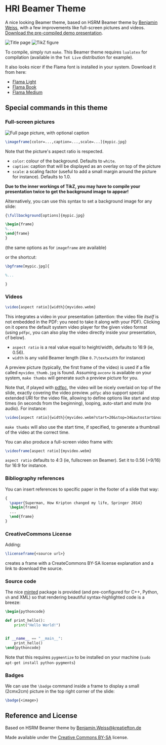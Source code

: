 HRI Beamer Theme
================

A nice looking Beamer theme, based on HSRM Beamer theme by
[Benjamin Weiss](mailto:Benjamin.Weiss@kreatiefton.de), with a
few improvements like full-screen pictures and videos. [Download the
pre-compiled demo presentation](https://github.com/severin-lemaignan/hri-beamer-theme/blob/master/presentation.pdf?raw=true).

![Title page](doc/ex1.jpg)
![TikZ figure](doc/ex3.jpg)


To compile, simply run `make`. This Beamer theme requires `lualatex` for
compilation (available in the `TeX Live` distribution for example).

It also looks nicer if the Flama font is installed in your system. Download it from here: 
- [Flama Light](http://fontpark.net/en/font/flamalight)
- [Flama Book](http://fontpark.net/en/font/flamabook)
- [Flama Medium](http://fontpark.net/en/font/flamamedium)

Special commands in this theme
------------------------------

### Full-screen pictures

![Full page picture, with optional caption](doc/ex2.jpg)

```latex
\imageframe[color=...,caption=...,scale=...]{mypic.jpg}
```

Note that the picture's aspect ratio is respected.

- `color`: colour of the background. Defaults to `white`.
- `caption`: caption that will be displayed as an overlay on top of the picture
- `scale`: a scaling factor (useful to add a small margin around the picture for
  instance). Defaults to 1.0.

**Due to the inner workings of TikZ, you may have to compile your presentation
twice to get the background image to appear!**

Alternatively, you can use this syntax to set a background image for any slide:

```latex
{\fullbackground[options]{mypic.jpg}

\begin{frame}
%...
\end{frame}
}
```

(the same options as for `imageframe` are available)

or the shortcut:

```latex
\bgframe[mypic.jpg]{

%...

}
```

### Videos

```latex
\video[aspect ratio]{width}{myvideo.webm}
```

This integrates a video in your presentation (attention: the video file
*itself* is not embedded in the PDF: you need to take it along with your PDF).
Clicking on it opens the default system video player for the given video format
(using `pdfpc`, you can also play the video directly inside your presentation,
cf below).

- `aspect ratio` is a real value equal to height/width, defaults to 16:9 (ie,
  0.56).
- `width` is any valid Beamer length (like `0.7\textwidth` for instance)

A preview picture (typically, the first frame of the video) is used if a file
called `myvideo_thumb.jpg` is found. Assuming `avconv` is available on your
system, `make thumbs` will generate such a preview picture for you.

Note that, if played with [pdfpc](https://github.com/severin-lemaignan/pdfpc),
the video will be nicely overlaid on top of the slide, exactly covering the
video preview. `pdfpc` also support special extended URI for the video file,
allowing to define options like start and stop times (in seconds from the
beginning), looping, auto-start and mute (no audio). For instance:

```latex
\video[aspect ratio]{width}{myvideo.webm?start=20&stop=34&autostart&noaudio&loop}
```

`make thumbs` will also use the start time, if specified, to generate a
thumbnail of the video at the correct time.


You can also produce a full-screen video frame with:

```latex
\videoframe[aspect ratio]{myvideo.webm}
```

`aspect ratio` defaults to 4:3 (ie, fullscreen on Beamer). Set it to 0.56
(=9/16) for 16:9 for instance.

### Bibliography references

You can insert references to specific paper in the footer of a slide that way:

```latex
{
  \paper{Superman, How Kripton changed my life, Springer 2014}
  \begin{frame}
  ...
  \end{frame}
}
```

### CreativeCommons License

Adding:

```latex
\licenseframe{<source url>}
```

creates a frame with a CreateCommons BY-SA license explanation and a link to
download the source.

### Source code

The nice [minted](https://www.ctan.org/tex-archive/macros/latex/contrib/minted)
package is provided (and pre-configured for C++, Python, `sh` and XML) so that
rendering beautiful syntax-highlighted code is a breeze:

```latex
\begin{pythoncode}

def print_hello():
    print("Hello World!")


if __name__ == "__main__":
    print_hello()
\end{pythoncode}

```

Note that this requires `pygmentize` to be installed on your machine (`sudo
apt-get install python-pygments`)

### Badges

We can use the `\badge` command inside a frame to display a small (2cmx2cm)
picture in the top right corner of the slide:

```latex
\badge{<image>}
```

Reference and License
---------------------

Based on HSRM Beamer theme by [Benjamin.Weiss@kreatiefton.de](mailto:Benjamin.Weiss@kreatiefton.de)

Made available under the [Creative Commons BY-SA](http://creativecommons.org/licenses/by-sa/4.0/) license.

